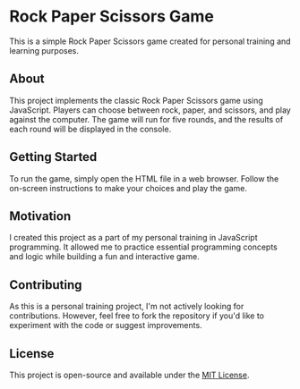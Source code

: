 # Rock Paper Scissors Game

This is a simple Rock Paper Scissors game created for personal training and learning purposes.

## About

This project implements the classic Rock Paper Scissors game using JavaScript. Players can choose between rock, paper, and scissors, and play against the computer. The game will run for five rounds, and the results of each round will be displayed in the console.

## Getting Started

To run the game, simply open the HTML file in a web browser. Follow the on-screen instructions to make your choices and play the game.

## Motivation

I created this project as a part of my personal training in JavaScript programming. It allowed me to practice essential programming concepts and logic while building a fun and interactive game.

## Contributing

As this is a personal training project, I'm not actively looking for contributions. However, feel free to fork the repository if you'd like to experiment with the code or suggest improvements.

## License

This project is open-source and available under the [MIT License](LICENSE).
